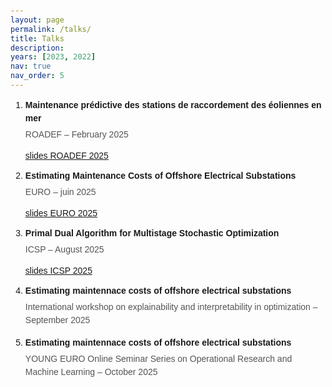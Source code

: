 ```yaml
---
layout: page
permalink: /talks/
title: Talks
description: 
years: [2023, 2022]
nav: true
nav_order: 5
---
```


<head>
  <meta charset="UTF-8">
  <style>
    body {
      font-family: Arial, sans-serif;
      padding: 20px;
    }

    ol {
      padding-left: 20px;
    }

    li {
      margin-bottom: 15px;
      line-height: 1.5;
    }

    .titre {
      font-weight: bold;
      display: block;
      margin-bottom: 5px;
    }

    .details {
      color: #555;
    }
  </style>
</head>
<body>

  <ol>
    <li>
      <span class="titre">Maintenance prédictive des stations de raccordement des éoliennes en mer</span>
      <span class="details">ROADEF – February 2025</span>
    </li>
    <p>
    <a href="/assets/pdf/slides_ROADEF.pdf" target="_blank">slides ROADEF 2025</a>
  </p>
    <li>
      <span class="titre">Estimating Maintenance Costs of Offshore Electrical Substations</span>
      <span class="details">EURO – juin 2025</span>
    </li>
    <p>
    <a href="/assets/pdf/slides_euro.pdf" target="_blank">slides EURO 2025</a>
    </p>
    <li>
      <span class="titre">Primal Dual Algorithm for Multistage Stochastic Optimization</span>
      <span class="details">ICSP – August 2025</span>
    </li>
    <p>
    <a href="/assets/pdf/slides_MD_multistage.pdf" target="_blank">slides ICSP 2025</a>
    </p>
    <li>
      <span class="titre">Estimating maintennace costs of offshore electrical substations</span>
      <span class="details">International workshop on explainability and interpretability in optimization – September 2025</span>
    </li>
    <li>
      <span class="titre">Estimating maintennace costs of offshore electrical substations</span>
      <span class="details">YOUNG EURO Online Seminar Series on Operational Research and Machine 
Learning – October 2025</span>
    </li>
  </ol>

</body>
